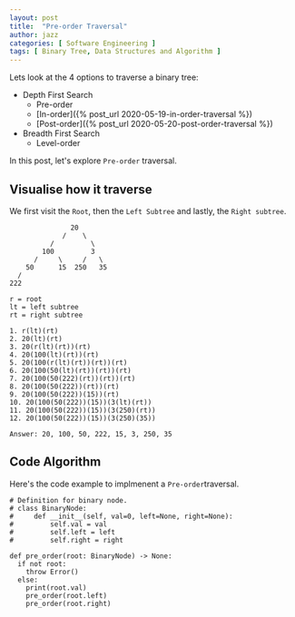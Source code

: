 ```yaml
---
layout: post
title:  "Pre-order Traversal"
author: jazz
categories: [ Software Engineering ]
tags: [ Binary Tree, Data Structures and Algorithm ]
---
```


Lets look at the 4 options to traverse a binary tree:

- Depth First Search
  - Pre-order
  - [In-order]({% post_url 2020-05-19-in-order-traversal %})
  - [Post-order]({% post_url 2020-05-20-post-order-traversal %})
- Breadth First Search
  - Level-order

In this post, let's explore `Pre-order` traversal.

## Visualise how it traverse

We first visit the `Root`, then the `Left Subtree` and lastly, the `Right subtree`.

```text
               20
             /    \
          /         \
        100         3
      /     \     /   \
    50      15  250   35
  /
222

r = root
lt = left subtree
rt = right subtree

1. r(lt)(rt)
2. 20(lt)(rt)
3. 20(r(lt)(rt))(rt)
4. 20(100(lt)(rt))(rt)
5. 20(100(r(lt)(rt))(rt))(rt)
6. 20(100(50(lt)(rt))(rt))(rt)
7. 20(100(50(222)(rt))(rt))(rt)
8. 20(100(50(222))(rt))(rt)
9. 20(100(50(222))(15))(rt)
10. 20(100(50(222))(15))(3(lt)(rt))
11. 20(100(50(222))(15))(3(250)(rt))
12. 20(100(50(222))(15))(3(250)(35))

Answer: 20, 100, 50, 222, 15, 3, 250, 35

```

## Code Algorithm

Here's the code example to implmenent a `Pre-order`traversal.

```py3
# Definition for binary node.
# class BinaryNode:
#     def __init__(self, val=0, left=None, right=None):
#         self.val = val
#         self.left = left
#         self.right = right

def pre_order(root: BinaryNode) -> None:
  if not root:
    throw Error()
  else:
    print(root.val)
    pre_order(root.left)
    pre_order(root.right)
```

